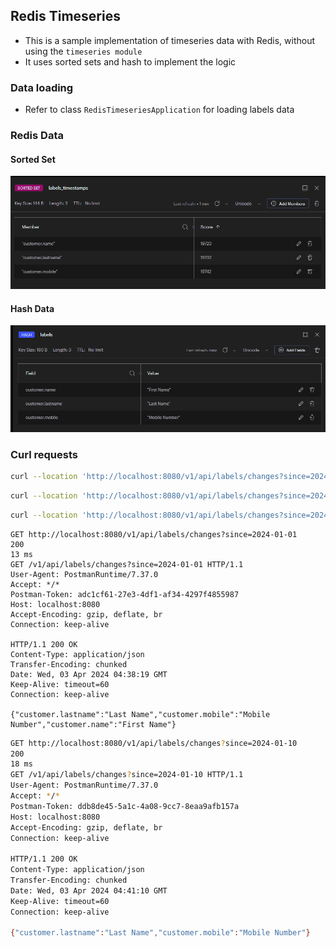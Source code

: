 ## Redis Timeseries 
- This is a sample implementation of timeseries data with Redis, without using the `timeseries module`
- It uses sorted sets and hash to implement the logic

### Data loading
- Refer to class `RedisTimeseriesApplication` for loading labels data

### Redis Data

#### Sorted Set
![sorted-set.png](sorted-set.png)

#### Hash Data
![hash-data.png](hash-data.png)


### Curl requests

```bash
curl --location 'http://localhost:8080/v1/api/labels/changes?since=2024-01-01'
```

```bash
curl --location 'http://localhost:8080/v1/api/labels/changes?since=2024-01-10'
```
```bash
curl --location 'http://localhost:8080/v1/api/labels/changes?since=2024-01-20'
```

```
GET http://localhost:8080/v1/api/labels/changes?since=2024-01-01
200
13 ms
GET /v1/api/labels/changes?since=2024-01-01 HTTP/1.1
User-Agent: PostmanRuntime/7.37.0
Accept: */*
Postman-Token: adc1cf61-27e3-4df1-af34-4297f4855987
Host: localhost:8080
Accept-Encoding: gzip, deflate, br
Connection: keep-alive
 
HTTP/1.1 200 OK
Content-Type: application/json
Transfer-Encoding: chunked
Date: Wed, 03 Apr 2024 04:38:19 GMT
Keep-Alive: timeout=60
Connection: keep-alive
 
{"customer.lastname":"Last Name","customer.mobile":"Mobile Number","customer.name":"First Name"}
```

```bash
GET http://localhost:8080/v1/api/labels/changes?since=2024-01-10
200
18 ms
GET /v1/api/labels/changes?since=2024-01-10 HTTP/1.1
User-Agent: PostmanRuntime/7.37.0
Accept: */*
Postman-Token: ddb8de45-5a1c-4a08-9cc7-8eaa9afb157a
Host: localhost:8080
Accept-Encoding: gzip, deflate, br
Connection: keep-alive
 
HTTP/1.1 200 OK
Content-Type: application/json
Transfer-Encoding: chunked
Date: Wed, 03 Apr 2024 04:41:10 GMT
Keep-Alive: timeout=60
Connection: keep-alive
 
{"customer.lastname":"Last Name","customer.mobile":"Mobile Number"}
```